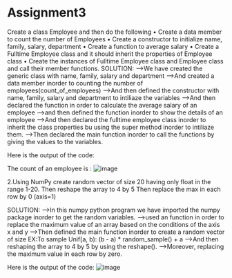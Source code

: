 # Assignment3

Create a class Employee and then do the following • Create a data member to count the number of Employees • Create a constructor to initialize name, family, salary, department • Create a function to average salary • Create a Fulltime Employee class and it should inherit the properties of Employee class • Create the instances of Fulltime Employee class and Employee class and call their member functions.
SOLUTION: -->We have created the generic class with name, family, salary and department 
-->And created a data member inorder to counting the number of employees(count_of_employees) 
-->And then defined the constructor with name, family, salary and department to intiliaze the variables
-->And then declared the function in order to calculate the average salary of an employee 
-->and then defined the function inorder to show the details of an employee 
-->And then declared the fulltime employee class inorder to inherit the class properties bu using the super method inorder to intiliaze them. 
-->Then declared the main function inorder to call the functions by giving the values to the variables.

Here is the output of the code: 

The count of an employee is :
![image](https://github.com/Suneel-Kumar-ucm/Assignment3/assets/156639138/2a9d5b51-c77d-47fa-85a7-69f8be5d0d54)


2.Using NumPy create random vector of size 20 having only float in the range 1-20. Then reshape the array to 4 by 5 Then replace the max in each row by 0 (axis=1)

SOLUTION: -->In this numpy python program we have imported the numpy package inorder to get the random variables. 
-->used an function in order to replace the maximum value of an array based on the conditions of the axis x and y
-->Then defined the main function inorder to create a random vector of size EX:To sample Unif[a, b): (b - a) * random_sample() + a 
-->And then reshaping the array to 4 by 5 by using the reshape(). -->Moreover, replacing the maximum value in each row by zero.

Here is the output of the code: 
![image](https://github.com/Suneel-Kumar-ucm/Assignment3/assets/156639138/8314e8a5-7b16-43b9-a5e6-82a5f7a98f4a)

